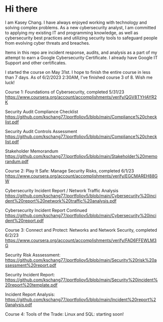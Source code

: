 # Hi there

I am Kasey Chang. I have always enjoyed working with technology and solving complex problems. As a new cybersecurity analyst, I am committed to applying my existing IT and programming knowledge, as well as cybersecurity best practices and utilizing security tools to safeguard people from evolving cyber threats and breaches. 

Items in this repo are incident response, audits, and analysis as a part of my attempt to earn a Google Cybersecurity Certificate. I already have Google IT Support and other certificates. 

I started the course on May 31st. I hope to finish the entire course in less than 7 days. As of 6/2/2023 2:30AM, I've finished course 3 of 8. Wish me luck! 

Course 1: Foundations of Cybersecurity, completed 5/31/23 
https://www.coursera.org/account/accomplishments/verify/QGV8TYHAYR2K

  Security Audit Compliance Checklist https://github.com/kschang77/portfoliov5/blob/main/Compliance%20checklist.pdf

  Security Audit Controls Assessment
 https://github.com/kschang77/portfoliov5/blob/main/Compliance%20checklist.pdf

  Stakeholder Memorandum https://github.com/kschang77/portfoliov5/blob/main/Stakeholder%20memorandum.pdf

Course 2: Play It Safe: Manage Security Risks, completed 6/1/23 https://www.coursera.org/account/accomplishments/verify/EGCMAREH88GW

  Cybersecurity Incident Report / Network Traffic Analysis https://github.com/kschang77/portfoliov5/blob/main/Cybersecurity%20incident%20report%20network%20traffic%20analysis.pdf
  
  Cybersecurity Incident Report Continued https://github.com/kschang77/portfoliov5/blob/main/Cybersecurity%20incident%20report.pdf

Course 3: Connect and Protect: Networks and Network Security, completed 6/2/23 https://www.coursera.org/account/accomplishments/verify/FAD6FFEWLM3G
  
  Security Risk Asssessment: https://github.com/kschang77/portfoliov5/blob/main/Security%20risk%20assessment%20report.pdf
  
  Security Incident Report: https://github.com/kschang77/portfoliov5/blob/main/Security%20incident%20report%20template.pdf
  
  Incident Report Analysis: https://github.com/kschang77/portfoliov5/blob/main/Incident%20report%20analysis.pdf

Course 4: Tools of the Trade: Linux and SQL: starting soon!
